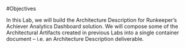 #Objectives

In this Lab, we will build the Architecture Description for Runkeeper’s Achiever Analytics Dashboard solution.  We will compose some of the Architectural Artifacts created in previous Labs into a single container document – i.e. an Architecture Description deliverable.
